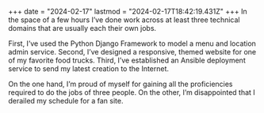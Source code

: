 +++
date = "2024-02-17"
lastmod = "2024-02-17T18:42:19.431Z"
+++
In the space of a few hours I’ve done work across at least three technical domains that are usually each their own jobs.

First, I’ve used the Python Django Framework to model a menu and location admin service. Second, I’ve designed a responsive, themed website for one of my favorite food trucks. Third, I’ve established an Ansible deployment service to send my latest creation to the Internet.

On the one hand, I’m proud of myself for gaining all the proficiencies required to do the jobs of three people. On the other, I’m disappointed that I derailed my schedule for a fan site.